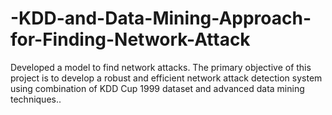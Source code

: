 # -KDD-and-Data-Mining-Approach-for-Finding-Network-Attack
Developed a model to find network attacks.
The primary objective of this project is to develop a robust and efficient network attack detection system using
combination of KDD Cup 1999 dataset and advanced data mining techniques..
